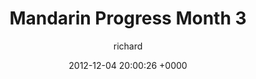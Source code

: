 ---
blog: richard
date: 2012-12-04 20:00:26 +0000
title: "Mandarin Progress Month 3"
author: richard
permalink: /languages/mandarin/month-3/
---